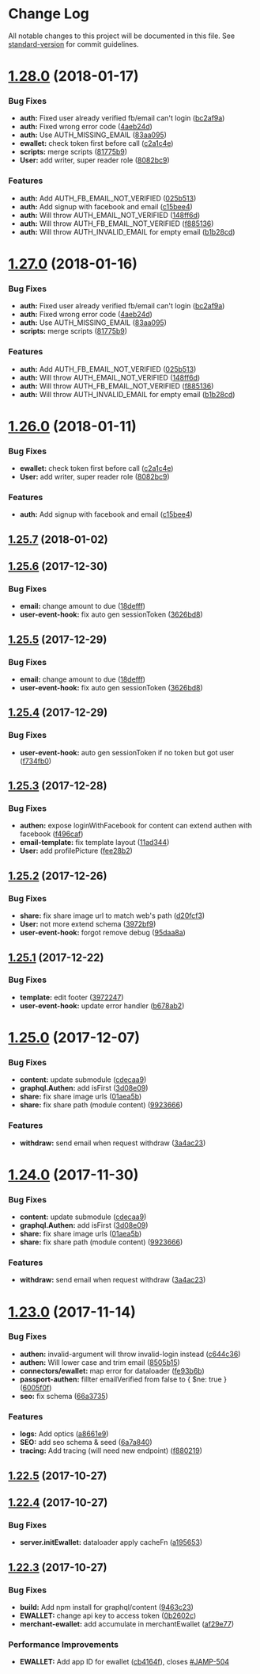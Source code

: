 # Change Log

All notable changes to this project will be documented in this file. See [standard-version](https://github.com/conventional-changelog/standard-version) for commit guidelines.

<a name="1.28.0"></a>
# [1.28.0](https://github.com/digithun/jamplay-nap/compare/v1.25.7...v1.28.0) (2018-01-17)


### Bug Fixes

* **auth:** Fixed user already verified fb/email can't login ([bc2af9a](https://github.com/digithun/jamplay-nap/commit/bc2af9a))
* **auth:** Fixed wrong error code ([4aeb24d](https://github.com/digithun/jamplay-nap/commit/4aeb24d))
* **auth:** Use AUTH_MISSING_EMAIL ([83aa095](https://github.com/digithun/jamplay-nap/commit/83aa095))
* **ewallet:** check token first before call ([c2a1c4e](https://github.com/digithun/jamplay-nap/commit/c2a1c4e))
* **scripts:** merge scripts ([81775b9](https://github.com/digithun/jamplay-nap/commit/81775b9))
* **User:** add writer, super reader role ([8082bc9](https://github.com/digithun/jamplay-nap/commit/8082bc9))


### Features

* **auth:** Add AUTH_FB_EMAIL_NOT_VERIFIED ([025b513](https://github.com/digithun/jamplay-nap/commit/025b513))
* **auth:** Add signup with facebook and email ([c15bee4](https://github.com/digithun/jamplay-nap/commit/c15bee4))
* **auth:** Will throw AUTH_EMAIL_NOT_VERIFIED ([148ff6d](https://github.com/digithun/jamplay-nap/commit/148ff6d))
* **auth:** Will throw AUTH_FB_EMAIL_NOT_VERIFIED ([f885136](https://github.com/digithun/jamplay-nap/commit/f885136))
* **auth:** Will throw AUTH_INVALID_EMAIL for empty email ([b1b28cd](https://github.com/digithun/jamplay-nap/commit/b1b28cd))



<a name="1.27.0"></a>
# [1.27.0](https://github.com/digithun/jamplay-nap/compare/v1.26.0...v1.27.0) (2018-01-16)


### Bug Fixes

* **auth:** Fixed user already verified fb/email can't login ([bc2af9a](https://github.com/digithun/jamplay-nap/commit/bc2af9a))
* **auth:** Fixed wrong error code ([4aeb24d](https://github.com/digithun/jamplay-nap/commit/4aeb24d))
* **auth:** Use AUTH_MISSING_EMAIL ([83aa095](https://github.com/digithun/jamplay-nap/commit/83aa095))
* **scripts:** merge scripts ([81775b9](https://github.com/digithun/jamplay-nap/commit/81775b9))


### Features

* **auth:** Add AUTH_FB_EMAIL_NOT_VERIFIED ([025b513](https://github.com/digithun/jamplay-nap/commit/025b513))
* **auth:** Will throw AUTH_EMAIL_NOT_VERIFIED ([148ff6d](https://github.com/digithun/jamplay-nap/commit/148ff6d))
* **auth:** Will throw AUTH_FB_EMAIL_NOT_VERIFIED ([f885136](https://github.com/digithun/jamplay-nap/commit/f885136))
* **auth:** Will throw AUTH_INVALID_EMAIL for empty email ([b1b28cd](https://github.com/digithun/jamplay-nap/commit/b1b28cd))



<a name="1.26.0"></a>
# [1.26.0](https://github.com/digithun/jamplay-nap/compare/v1.25.7...v1.26.0) (2018-01-11)


### Bug Fixes

* **ewallet:** check token first before call ([c2a1c4e](https://github.com/digithun/jamplay-nap/commit/c2a1c4e))
* **User:** add writer, super reader role ([8082bc9](https://github.com/digithun/jamplay-nap/commit/8082bc9))


### Features

* **auth:** Add signup with facebook and email ([c15bee4](https://github.com/digithun/jamplay-nap/commit/c15bee4))



<a name="1.25.7"></a>
## [1.25.7](https://github.com/digithun/jamplay-nap/compare/v1.25.6...v1.25.7) (2018-01-02)



<a name="1.25.6"></a>
## [1.25.6](https://github.com/digithun/jamplay-nap/compare/v1.25.4...v1.25.6) (2017-12-30)


### Bug Fixes

* **email:** change amount to due ([18defff](https://github.com/digithun/jamplay-nap/commit/18defff))
* **user-event-hook:** fix auto gen sessionToken ([3626bd8](https://github.com/digithun/jamplay-nap/commit/3626bd8))



<a name="1.25.5"></a>
## [1.25.5](https://github.com/digithun/jamplay-nap/compare/v1.25.4...v1.25.5) (2017-12-29)


### Bug Fixes

* **email:** change amount to due ([18defff](https://github.com/digithun/jamplay-nap/commit/18defff))
* **user-event-hook:** fix auto gen sessionToken ([3626bd8](https://github.com/digithun/jamplay-nap/commit/3626bd8))



<a name="1.25.4"></a>
## [1.25.4](https://github.com/digithun/jamplay-nap/compare/v1.25.3...v1.25.4) (2017-12-29)


### Bug Fixes

* **user-event-hook:** auto gen sessionToken if no token but got user ([f734fb0](https://github.com/digithun/jamplay-nap/commit/f734fb0))



<a name="1.25.3"></a>
## [1.25.3](https://github.com/digithun/jamplay-nap/compare/v1.25.2...v1.25.3) (2017-12-28)


### Bug Fixes

* **authen:** expose loginWithFacebook for content can extend authen with facebook ([f496caf](https://github.com/digithun/jamplay-nap/commit/f496caf))
* **email-template:** fix template layout ([11ad344](https://github.com/digithun/jamplay-nap/commit/11ad344))
* **User:** add profilePicture ([fee28b2](https://github.com/digithun/jamplay-nap/commit/fee28b2))



<a name="1.25.2"></a>
## [1.25.2](https://github.com/digithun/jamplay-nap/compare/v1.25.1...v1.25.2) (2017-12-26)


### Bug Fixes

* **share:** fix share image url to match web's path ([d20fcf3](https://github.com/digithun/jamplay-nap/commit/d20fcf3))
* **User:** not more extend schema ([3972bf9](https://github.com/digithun/jamplay-nap/commit/3972bf9))
* **user-event-hook:** forgot remove debug ([95daa8a](https://github.com/digithun/jamplay-nap/commit/95daa8a))



<a name="1.25.1"></a>
## [1.25.1](https://github.com/digithun/jamplay-nap/compare/v1.25.0...v1.25.1) (2017-12-22)


### Bug Fixes

* **template:** edit footer ([3972247](https://github.com/digithun/jamplay-nap/commit/3972247))
* **user-event-hook:** update error handler ([b678ab2](https://github.com/digithun/jamplay-nap/commit/b678ab2))



<a name="1.25.0"></a>
# [1.25.0](https://github.com/digithun/jamplay-nap/compare/v1.23.0...v1.25.0) (2017-12-07)


### Bug Fixes

* **content:** update submodule ([cdecaa9](https://github.com/digithun/jamplay-nap/commit/cdecaa9))
* **graphql.Authen:** add isFirst ([3d08e09](https://github.com/digithun/jamplay-nap/commit/3d08e09))
* **share:** fix share image urls ([01aea5b](https://github.com/digithun/jamplay-nap/commit/01aea5b))
* **share:** fix share path (module content) ([9923666](https://github.com/digithun/jamplay-nap/commit/9923666))


### Features

* **withdraw:** send email when request withdraw ([3a4ac23](https://github.com/digithun/jamplay-nap/commit/3a4ac23))



<a name="1.24.0"></a>
# [1.24.0](https://github.com/digithun/jamplay-nap/compare/v1.23.0...v1.24.0) (2017-11-30)


### Bug Fixes

* **content:** update submodule ([cdecaa9](https://github.com/digithun/jamplay-nap/commit/cdecaa9))
* **graphql.Authen:** add isFirst ([3d08e09](https://github.com/digithun/jamplay-nap/commit/3d08e09))
* **share:** fix share image urls ([01aea5b](https://github.com/digithun/jamplay-nap/commit/01aea5b))
* **share:** fix share path (module content) ([9923666](https://github.com/digithun/jamplay-nap/commit/9923666))


### Features

* **withdraw:** send email when request withdraw ([3a4ac23](https://github.com/digithun/jamplay-nap/commit/3a4ac23))



<a name="1.23.0"></a>
# [1.23.0](https://github.com/digithun/jamplay-nap/compare/v1.22.5...v1.23.0) (2017-11-14)


### Bug Fixes

* **authen:** invalid-argument will throw invalid-login instead ([c644c36](https://github.com/digithun/jamplay-nap/commit/c644c36))
* **authen:** Will lower case and trim email ([8505b15](https://github.com/digithun/jamplay-nap/commit/8505b15))
* **connectors/ewallet:** map error for dataloader ([fe93b6b](https://github.com/digithun/jamplay-nap/commit/fe93b6b))
* **passport-authen:** fillter emailVerified from false to { $ne: true } ([6005f0f](https://github.com/digithun/jamplay-nap/commit/6005f0f))
* **seo:** fix schema ([66a3735](https://github.com/digithun/jamplay-nap/commit/66a3735))


### Features

* **logs:** Add optics ([a8661e9](https://github.com/digithun/jamplay-nap/commit/a8661e9))
* **SEO:** add seo schema & seed ([6a7a840](https://github.com/digithun/jamplay-nap/commit/6a7a840))
* **tracing:** Add tracing (will need new endpoint) ([f880219](https://github.com/digithun/jamplay-nap/commit/f880219))



<a name="1.22.5"></a>
## [1.22.5](https://github.com/digithun/jamplay-nap/compare/v1.22.4...v1.22.5) (2017-10-27)



<a name="1.22.4"></a>
## [1.22.4](https://github.com/digithun/jamplay-nap/compare/v1.22.3...v1.22.4) (2017-10-27)


### Bug Fixes

* **server.initEwallet:** dataloader apply cacheFn ([a195653](https://github.com/digithun/jamplay-nap/commit/a195653))



<a name="1.22.3"></a>
## [1.22.3](https://github.com/digithun/jamplay-nap/compare/1.22.1...1.22.3) (2017-10-27)


### Bug Fixes

* **build:** Add npm install for graphql/content ([9463c23](https://github.com/digithun/jamplay-nap/commit/9463c23))
* **EWALLET:** change api key to access token ([0b2602c](https://github.com/digithun/jamplay-nap/commit/0b2602c))
* **merchant-ewallet:** add accumulate in merchantEwallet ([af29e77](https://github.com/digithun/jamplay-nap/commit/af29e77))


### Performance Improvements

* **EWALLET:** Add app ID for ewallet ([cb4164f](https://github.com/digithun/jamplay-nap/commit/cb4164f)), closes [#JAMP-504](https://github.com/digithun/jamplay-nap/issues/JAMP-504)
